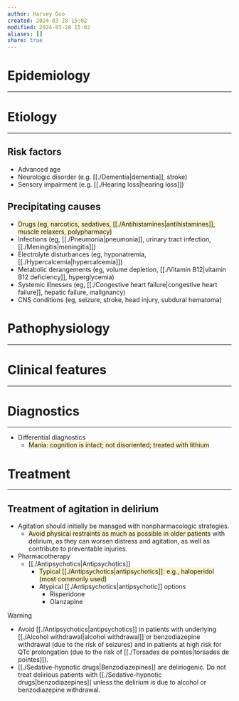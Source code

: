 ```yaml
---
author: Harvey Guo
created: 2024-03-28 15:02
modified: 2024-03-28 15:02
aliases: []
share: true
---
```

# Epidemiology
---


# Etiology
---
## Risk factors
- Advanced age
- Neurologic disorder (e.g. [[./Dementia|dementia]], stroke)
- Sensory impairment (e.g. [[./Hearing loss|hearing loss]])
## Precipitating causes
- <span style="background:rgba(240, 200, 0, 0.2)">Drugs (eg, narcotics, sedatives, [[./Antihistamines|antihistamines]], muscle relaxers, polypharmacy)</span>
- Infections (eg, [[./Pneumonia|pneumonia]], urinary tract infection, [[./Meningitis|meningitis]])
- Electrolyte disturbances (eg, hyponatremia, [[./Hypercalcemia|hypercalcemia]])
- Metabolic derangements (eg, volume depletion, [[./Vitamin B12|vitamin B12 deficiency]], hyperglycemia)
- Systemic illnesses (eg, [[./Congestive heart failure|congestive heart failure]], hepatic failure, malignancy)
- CNS conditions (eg, seizure, stroke, head injury, subdural hematoma)


# Pathophysiology
---


# Clinical features
---


# Diagnostics
---
- Differential diagnostics
	- <span style="background:rgba(240, 200, 0, 0.2)">Mania: cognition is intact; not disoriented; treated with lithium</span>

# Treatment
---
## Treatment of agitation in delirium
- Agitation should initially be managed with nonpharmacologic strategies.
	- <span style="background:rgba(240, 200, 0, 0.2)">Avoid physical restraints as much as possible in older patients</span> with delirium, as they can worsen distress and agitation, as well as contribute to preventable injuries.
- Pharmacotherapy
	- [[./Antipsychotics|Antipsychotics]]
		- <span style="background:rgba(240, 200, 0, 0.2)">Typical [[./Antipsychotics|antipsychotics]]: e.g., haloperidol (most commonly used)</span>
		- Atypical [[./Antipsychotics|antipsychotic]] options
			- Risperidone
			- Olanzapine

>[!warning] 
>- Avoid [[./Antipsychotics|antipsychotics]] in patients with underlying [[./Alcohol withdrawal|alcohol withdrawal]] or benzodiazepine withdrawal (due to the risk of seizures) and in patients at high risk for QTc prolongation (due to the risk of [[./Torsades de pointes|torsades de pointes]]).
>- [[./Sedative-hypnotic drugs|Benzodiazepines]] are deliriogenic. Do not treat delirious patients with [[./Sedative-hypnotic drugs|benzodiazepines]] unless the delirium is due to alcohol or benzodiazepine withdrawal.